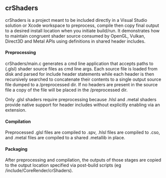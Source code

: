 ## crShaders

crShaders is a project meant to be included directly in a Visual Studio solution or Xcode workspace to preprocess, compile then copy final output to a desired install location when you initiate build/run.  It demonstrates how to maintain congruent shader source consumed by OpenGL, Vulkan, Direct3D and Metal APIs using definitions in shared header includes. 

#### Preprocessing

crShaders/main.c generates a cmd line application that accepts paths to (.glsl) shader source files as cmd line args. Each source file is loaded from disk and parsed for include header statements while each header is then recursively searched to concatenate their contents to a single output source file dumped to a /preprocessed dir. If no headers are present in the source file a copy of the file will be placed in the /preprocessed dir. 

Only .glsl shaders require preprocessing because .hlsl and .metal shaders provide native support for header includes without explicitly enabling via an extension.

#### Compilation

Preprocessed .glsl files are compiled to .spv, .hlsl files are compiled to .cso, and .metal files are compiled to a shared .metallib in place.

#### Packaging

After preprocessing and compilation, the outputs of those stages are copied to the output location specified via post-build scripts (eg /include/CoreRender/crShaders).
